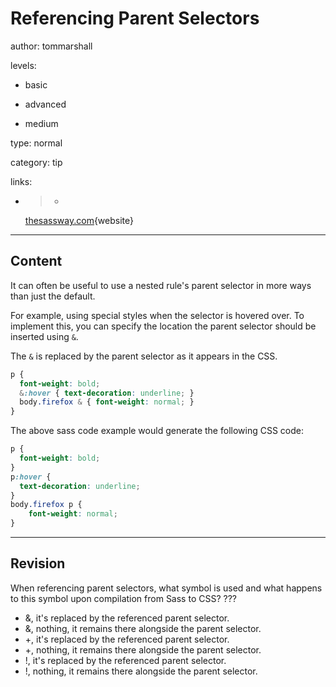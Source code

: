 # Referencing Parent Selectors
author: tommarshall

levels:

  - basic

  - advanced

  - medium

type: normal

category: tip

links:

  - >-
    [thesassway.com](http://thesassway.com/intermediate/referencing-parent-selectors-using-ampersand){website}

---
## Content

It can often be useful to use a nested rule's parent selector in more ways than just the default.

For example, using special styles when the selector is hovered over. To implement this, you can specify the location the parent selector should be inserted using `&`.

The `&` is replaced by the parent selector as it appears in the CSS.

```css
p {
  font-weight: bold;
  &:hover { text-decoration: underline; }
  body.firefox & { font-weight: normal; }
}
```
The above sass code example would generate the following CSS code:
```css
p {
  font-weight: bold;
}
p:hover {
  text-decoration: underline;
}
body.firefox p {
    font-weight: normal;
}
```

---
## Revision

When referencing parent selectors, what symbol is used and what happens to this symbol upon compilation from Sass to CSS? ???

* &, it's replaced by the referenced parent selector.
* &, nothing, it remains there alongside the parent selector.
* +, it's replaced by the referenced parent selector.
* +, nothing, it remains there alongside the parent selector.
* !, it's replaced by the referenced parent selector.
* !, nothing, it remains there alongside the parent selector.